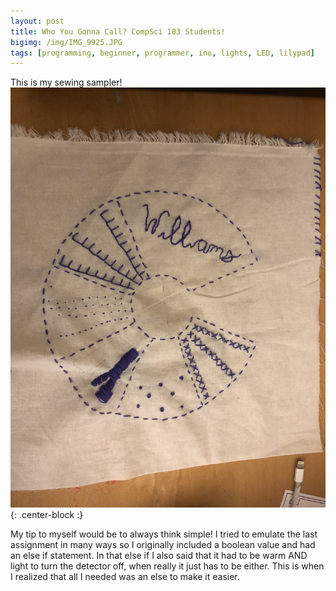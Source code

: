 ```yaml
---
layout: post
title: Who You Gonna Call? CompSci 103 Students!
bigimg: /img/IMG_9925.JPG
tags: [programming, beginner, programmer, ino, lights, LED, lilypad]
---
```


This is my sewing sampler!
![Sampler](/img/IMG_9925.JPG){: .center-block :}

My tip to myself would be to always think simple!
I tried to emulate the last assignment in many ways so I originally included a boolean value and had an else if statement.
In that else if I also said that it had to be warm AND light to turn the detector off, when really it just has to be either.
This is when I realized that all I needed was an else to make it easier.

